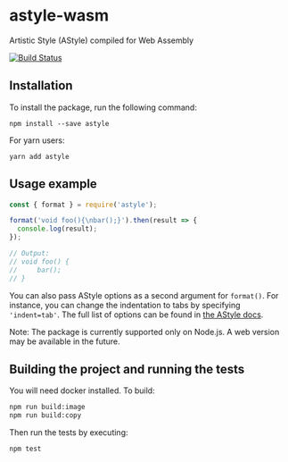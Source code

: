 # astyle-wasm

Artistic Style (AStyle) compiled for Web Assembly

[![Build Status](https://github.com/wokwi/astyle-wasm/workflows/Node%20CI/badge.svg)](https://github.com/wokwi/astyle-wasm/actions)

## Installation

To install the package, run the following command:

```
npm install --save astyle
```

For yarn users:

```
yarn add astyle
```

## Usage example

```javascript
const { format } = require('astyle');

format('void foo(){\nbar();}').then(result => {
  console.log(result);
});

// Output:
// void foo() {
//     bar();
// }
```

You can also pass AStyle options as a second argument for `format()`. For instance, you can
change the indentation to tabs by specifying `'indent=tab'`. The full list of options
can be found in [the AStyle docs](http://astyle.sourceforge.net/astyle.html#_Brace_Style_Options).

Note: The package is currently supported only on Node.js. A web version may be available in the future.

## Building the project and running the tests

You will need docker installed. To build:

```bash
npm run build:image
npm run build:copy
```

Then run the tests by executing:

```
npm test
```